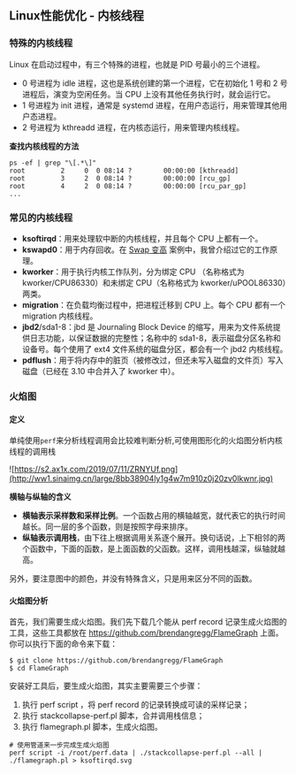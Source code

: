 ## Linux性能优化 - 内核线程

### 特殊的内核线程

Linux 在启动过程中，有三个特殊的进程，也就是 PID 号最小的三个进程。

- 0 号进程为 idle 进程，这也是系统创建的第一个进程，它在初始化 1 号和 2 号进程后，演变为空闲任务。当 CPU 上没有其他任务执行时，就会运行它。
- 1 号进程为 init 进程，通常是 systemd 进程，在用户态运行，用来管理其他用户态进程。
- 2 号进程为 kthreadd 进程，在内核态运行，用来管理内核线程。

**查找内核线程的方法**

```shell
ps -ef | grep "\[.*\]"
root         2     0  0 08:14 ?        00:00:00 [kthreadd]
root         3     2  0 08:14 ?        00:00:00 [rcu_gp]
root         4     2  0 08:14 ?        00:00:00 [rcu_par_gp]
...
```

### 常见的内核线程

- **ksoftirqd**：用来处理软中断的内核线程，并且每个 CPU 上都有一个。
- **kswapd0**：用于内存回收。在 [Swap 变高](https://time.geekbang.org/column/article/75797) 案例中，我曾介绍过它的工作原理。
- **kworker**：用于执行内核工作队列，分为绑定 CPU （名称格式为 kworker/CPU86330）和未绑定 CPU（名称格式为 kworker/uPOOL86330）两类。
- **migration**：在负载均衡过程中，把进程迁移到 CPU 上。每个 CPU 都有一个 migration 内核线程。
- **jbd2**/sda1-8：jbd 是 Journaling Block Device 的缩写，用来为文件系统提供日志功能，以保证数据的完整性；名称中的 sda1-8，表示磁盘分区名称和设备号。每个使用了 ext4 文件系统的磁盘分区，都会有一个 jbd2 内核线程。
- **pdflush**：用于将内存中的脏页（被修改过，但还未写入磁盘的文件页）写入磁盘（已经在 3.10 中合并入了 kworker 中）。



### 火焰图

#### 定义

单纯使用`perf`来分析线程调用会比较难判断分析,可使用图形化的火焰图分析内核线程的调用栈

![https://s2.ax1x.com/2019/07/11/ZRNYUf.png](http://ww1.sinaimg.cn/large/8bb38904ly1g4w7m910z0j20zv0lkwnr.jpg)

**横轴与纵轴的含义**

- **横轴表示采样数和采样比例**。一个函数占用的横轴越宽，就代表它的执行时间越长。同一层的多个函数，则是按照字母来排序。
- **纵轴表示调用栈**，由下往上根据调用关系逐个展开。换句话说，上下相邻的两个函数中，下面的函数，是上面函数的父函数。这样，调用栈越深，纵轴就越高。

另外，要注意图中的颜色，并没有特殊含义，只是用来区分不同的函数。

#### 火焰图分析

首先，我们需要生成火焰图。我们先下载几个能从 perf record 记录生成火焰图的工具，这些工具都放在 <https://github.com/brendangregg/FlameGraph> 上面。你可以执行下面的命令来下载：

```shell
$ git clone https://github.com/brendangregg/FlameGraph
$ cd FlameGraph
```

安装好工具后，要生成火焰图，其实主要需要三个步骤：

1. 执行 perf script ，将 perf record 的记录转换成可读的采样记录；
2. 执行 stackcollapse-perf.pl 脚本，合并调用栈信息；
3. 执行 flamegraph.pl 脚本，生成火焰图。

```shell
# 使用管道来一步完成生成火焰图
perf script -i /root/perf.data | ./stackcollapse-perf.pl --all |  ./flamegraph.pl > ksoftirqd.svg
```

